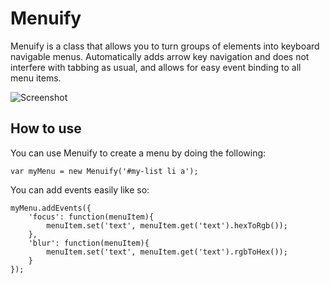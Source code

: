 Menuify
===========

Menuify is a class that allows you to turn groups of elements into keyboard navigable menus.  Automatically adds arrow key navigation and does not interfere with tabbing as usual, and allows for easy event binding to all menu items.

![Screenshot](http://re5et.github.com/projects/menuify/assets/images/screenshot.png)

How to use
----------

You can use Menuify to create a menu by doing the following:

    var myMenu = new Menuify('#my-list li a');

You can add events easily like so:

	myMenu.addEvents({
		'focus': function(menuItem){
			menuItem.set('text', menuItem.get('text').hexToRgb());
		},
		'blur': function(menuItem){
			menuItem.set('text', menuItem.get('text').rgbToHex());
		}
	});
